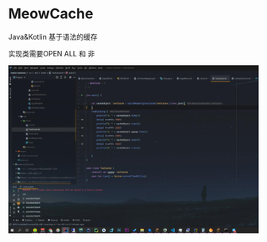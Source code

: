 # MeowCache
Java&amp;Kotlin 基于语法的缓存

实现类需要OPEN ALL 和 非

![image](https://github.com/MeowRay/MeowCache/blob/master/demo.jpg)
